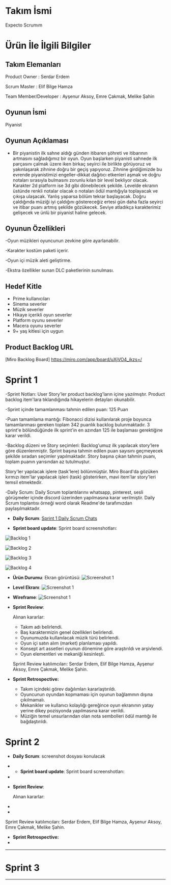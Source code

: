 
# **Takım İsmi**

Expecto Scrumım


# Ürün İle İlgili Bilgiler

## Takım Elemanları

 Product Owner : Serdar Erdem 

 Scrum Master : Elif Bilge Hamza

 Team Member/Developer : Ayşenur Aksoy, Emre Çakmak, Melike Şahin

## Oyunun İsmi

Piyanist

## Oyunun Açıklaması

- Bir piyanistin ilk sahne aldığı günden itibaren şöhreti ve itibarının artmasını sağladığımız bir oyun. Oyun başlarken piyanisti sahnede ilk parçasını çalmak üzere
iken birkaç seyirci ile birlikte görüyoruz ve yakınlaşarak zihnine doğru bir geçiş yapıyoruz. 
Zihnine girdiğimizde bu evrende piyanistimizi engeller-dikkat dağıtıcı etkenleri aşmak ve doğru notaları sırasıyla 
bulmasını zorunlu kılan bir level bekliyor olacak. Karakter 2d platform ise 3d gibi dönebilecek şekilde. Levelde ekranın üstünde renkli notalar olacak o notaları
 ödül mantığıyla toplayacak ve çıkışa ulaşacak. Yanlış yaparsa bölüm tekrar başlayacak.  Doğru çaldığında müziği iyi çaldığını göstereceğiz ertesi gün daha fazla seyirci ve itibar puanı artmış şekilde gözükecek. Seviye atladıkça karakterimiz gelişecek 
ve ünlü bir piyanist haline gelecek.

## Oyunun Özellikleri
 -Oyun müzikleri oyuncunun zevkine göre ayarlanabilir.

-Karakter kostüm paketi içerir.

-Oyun içi müzik aleti geliştirme.

-Ekstra özellikler sunan DLC paketlerinin sunulması.

## Hedef Kitle

- Prime kullanıcıları
- Sinema severler
- Müzik severler
- Hikaye içerikli oyun severler
- Platform oyunu severler
- Macera oyunu severler
- 9+ yaş kitlesi için uygun


## Product Backlog URL

[Miro Backlog Board] https://miro.com/app/board/uXjVO4_ikzs=/ 


# Sprint 1
-Sprint Notları: User Story'ler product backlog'ların içine yazılmıştır. Product backlog item'lara tıklandığında hikayelerin detayları okunabilir.

-Sprint içinde tamamlanması tahmin edilen puan: 125 Puan

-Puan tamamlama mantığı: Fibonacci dizisi kullanılarak proje boyunca tamamlanması gereken toplam 342 puanlık backlog bulunmaktadır. 3 sprint'e bölündüğünde ilk sprint'in en azından 125 ile başlaması gerektiğine karar verildi.

-Backlog düzeni ve Story seçimleri: Backlog'umuz ilk yapılacak story'lere göre düzenlenmiştir. Sprint başına tahmin edilen puan sayısını geçmeyecek şekilde sıradan seçimler yapılmaktadır. Story başına çıkan tahmin puanı, toplam puanın yarısından az tutulmuştur.

Story'ler yapılacak işlere (task'lere) bölünmüştür. Miro Board'da gözüken kırmızı item'lar yapılacak işleri (task) gösterirken, mavi item'lar story'leri temsil etmektedir.

-Daily Scrum: Daily Scrum toplantılarınıı whatsapp, pinterest, sesli görüşmeler içinde discord üzerinden yapılmasına karar verilmiştir. Daily Scrum toplantısı örneği word olarak Readme'de tarafımızdan paylaşılmaktadır.

- **Daily Scrum**: [Sprint 1 Daily Scrum Chats](https://github.com/wmelikesahin/Unity_Team62/blob/main/ProjectManagement/Sprint1Documents/DailyScrumMeetingNotesSprint1.docx?raw=true)


- **Sprint board update**: Sprint board screenshotları: 



![Backlog 1](https://github.com/wmelikesahin/Unity_Team62/blob/main/ProjectManagement/Sprint1Documents/MiroSprint1.png)

![Backlog 2](https://github.com/wmelikesahin/Unity_Team62/blob/main/ProjectManagement/Sprint1Documents/MiroSprint1(2).png)

![Backlog 3](https://raw.githubusercontent.com/wmelikesahin/Unity_Team62/main/ProjectManagement/Sprint1Documents/MiroSprint1(3).png)

![Backlog 4](https://github.com/wmelikesahin/Unity_Team62/blob/main/ProjectManagement/Sprint1Documents/MiroSprint1(4).png)

- **Ürün Durumu**: 
 Ekran görüntüsü:
  ![Screenshot 1](https://github.com/wmelikesahin/Unity_Team62/blob/main/ProjectManagement/Sprint1Documents/UrunDurumu.png)
  
 - **Level Ekranı**:
  ![Screenshot 1](https://raw.githubusercontent.com/wmelikesahin/Unity_Team62/main/%C3%9Cr%C3%BCnTasar%C4%B1m%C4%B1/%C3%9Cr%C3%BCng%C3%B6rselilevelekran%C4%B1.png)
  
  - **Wireframe**:
  ![Screenshot 1](https://raw.githubusercontent.com/wmelikesahin/Unity_Team62/main/%C3%9Cr%C3%BCnTasar%C4%B1m%C4%B1/wireframe.png)
  


- **Sprint Review**: 

  Alınan kararlar: 
  - Takım adı belirlendi.
  - Baş karaktermizin genel özellikleri belirlendi.
  - Oyunumuzda kullanılacak müzik türü belirlendi.
  - Oyun içi satın alım (market) planlaması yapıldı.
  - Konsept art assetleri oyunun dönemine göre araştırıldı ve arşivlendi.
  - Oyun elementleri ve mekaniği kesinleşti.  


  Sprint Review katılımcıları: Serdar Erdem, Elif Bilge Hamza, Ayşenur Aksoy, Emre Çakmak, Melike Şahin.



- **Sprint Retrospective:**
  - Takım içindeki görev dağılımları kararlaştırıldı. 
  - Oyuncunun oyundan kopmaması için oyunun bağlamının dışına çıkılmamalı.
  - Mekanikler ve kullanıcı kolaylığı gereğince oyun ekranının yatay yerine dikey pozisyonda yapılmasına karar verildi.
  - Müziğin temel unsurlarından olan nota sembolleri ödül mantığı ile bağdaştırıldı. 




# Sprint 2
- **Daily Scrum**:  screenshot dosyası konulacak
- - **Sprint board update**: Sprint board screenshotları:
- 
- **Sprint Review**: 

  Alınan kararlar: 
 
- 
- 

  Sprint Review katılımcıları: Serdar Erdem, Elif Bilge Hamza, Ayşenur Aksoy, Emre Çakmak, Melike Şahin.
  
  - **Sprint Retrospective:**
  - 


---

# Sprint 3

---

